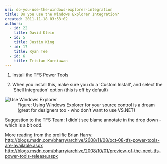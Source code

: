```yaml
---
uri: do-you-use-the-windows-explorer-integration
title: Do you use the Windows Explorer Integration?
created: 2011-11-18 03:53:02
authors:
  - id: 22
    title: David Klein
  - id: 5
    title: Justin King
  - id: 17
    title: Ryan Tee
  - id: 6
    title: Tristan Kurniawan
---
```





<span class='intro'> <ol><li>Install the TFS Power Tools </li>
<li>When you install this, make sure you do a 'Custom Install', and select the 'Shell Integration' option (this is off by default) </li></ol>
<dl><dt><img alt="Use Windows Explorer" src="/PublishingImages/TFS_WE_01.jpg" /></dt>
<dd>Figure&#58; Using Windows Explorer for your source control is a dream (great for designers too - who don't want to use VS.NET) </dd></dl>
<p>Suggestion to the TFS Team&#58; I didn't see blame annotate in the drop down - which is a bit odd. </p>
<p>More reading from the prolific Brian Harry&#58; <br><a href="http&#58;//blogs.msdn.com/bharry/archive/2008/11/08/oct-08-tfs-power-tools-are-available.aspx">http&#58;//blogs.msdn.com/bharry/archive/2008/11/08/oct-08-tfs-power-tools-are-available.aspx</a> <img title="You are now leaving SSW" src="http&#58;//www.ssw.com.au/ssw/images/external.gif" alt="" /> <br><a href="http&#58;//blogs.msdn.com/bharry/archive/2008/10/01/preview-of-the-next-tfs-power-tools-release.aspx">http&#58;//blogs.msdn.com/bharry/archive/2008/10/01/preview-of-the-next-tfs-power-tools-release.aspx</a> <img title="You are now leaving SSW" src="http&#58;//www.ssw.com.au/ssw/images/external.gif" alt="" /></p> </span>





